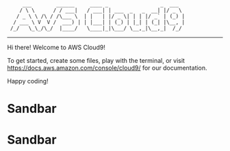          ___        ______     ____ _                 _  ___  
        / \ \      / / ___|   / ___| | ___  _   _  __| |/ _ \ 
       / _ \ \ /\ / /\___ \  | |   | |/ _ \| | | |/ _` | (_) |
      / ___ \ V  V /  ___) | | |___| | (_) | |_| | (_| |\__, |
     /_/   \_\_/\_/  |____/   \____|_|\___/ \__,_|\__,_|  /_/ 
 ----------------------------------------------------------------- 


Hi there! Welcome to AWS Cloud9!

To get started, create some files, play with the terminal,
or visit https://docs.aws.amazon.com/console/cloud9/ for our documentation.

Happy coding!
# Sandbar
# Sandbar
